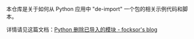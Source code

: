 本仓库是关于如何从 Python 应用中 "de-import" 一个包的相关示例代码和脚本。

详情请见这篇文档：[Python 删除已导入的模块 - focksor's blog](https://focksor.github.io/posts/python-%E5%88%A0%E9%99%A4%E5%B7%B2%E5%AF%BC%E5%85%A5%E7%9A%84%E6%A8%A1%E5%9D%97/)
